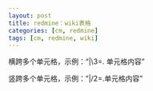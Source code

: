 ```yaml
---
layout: post
title: redmine：wiki表格
categories: [cm, redmine]
tags: [cm, redmine, wiki]
---
```


横跨多个单元格，示例：“\|\3=. 单元格内容”

竖跨多个单元格，示例：”\|/2=.单元格内容”

